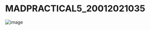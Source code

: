 # MADPRACTICAL5_20012021035
![image](https://user-images.githubusercontent.com/110654867/194050286-a15c388e-01e2-45b3-8d8b-ec887c72a667.png)
